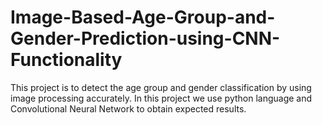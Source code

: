 # Image-Based-Age-Group-and-Gender-Prediction-using-CNN-Functionality
 This project is to detect the age group and gender classification by using image processing accurately. In this project we use python language and Convolutional Neural Network to obtain expected results. 
